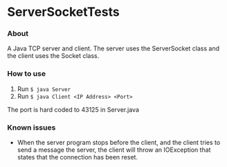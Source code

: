 # ServerSocketTests

### About
A Java TCP server and client.
The server uses the ServerSocket class and the client uses the Socket class.

### How to use
1. Run ```$ java Server```
2. Run ```$ java Client <IP Address> <Port>```

The port is hard coded to 43125 in Server.java

### Known issues
- When the server program stops before the client, and the client tries to send a message the server, the client will throw an IOException that states that the connection has been reset.
